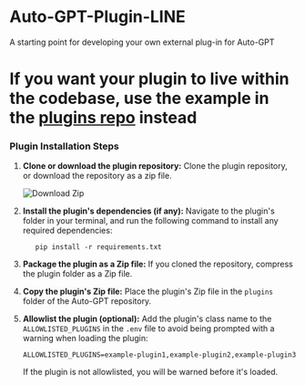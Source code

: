 # Auto-GPT-Plugin-LINE
A starting point for developing your own external plug-in for Auto-GPT

# **If you want your plugin to live within the codebase, use the example in the [plugins repo](https://github.com/Significant-Gravitas/Auto-GPT-Plugins) instead**

### Plugin Installation Steps

1. **Clone or download the plugin repository:**
   Clone the plugin repository, or download the repository as a zip file.
  
   ![Download Zip](https://raw.githubusercontent.com/BillSchumacher/Auto-GPT/master/plugin.png)

2. **Install the plugin's dependencies (if any):**
   Navigate to the plugin's folder in your terminal, and run the following command to install any required dependencies:

   ``` shell
      pip install -r requirements.txt
   ```

3. **Package the plugin as a Zip file:**
   If you cloned the repository, compress the plugin folder as a Zip file.

4. **Copy the plugin's Zip file:**
   Place the plugin's Zip file in the `plugins` folder of the Auto-GPT repository.

5. **Allowlist the plugin (optional):**
   Add the plugin's class name to the `ALLOWLISTED_PLUGINS` in the `.env` file to avoid being prompted with a warning when loading the plugin:

   ``` shell
   ALLOWLISTED_PLUGINS=example-plugin1,example-plugin2,example-plugin3
   ```

   If the plugin is not allowlisted, you will be warned before it's loaded.
